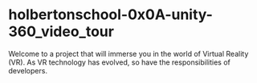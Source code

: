 # holbertonschool-0x0A-unity-360_video_tour
Welcome to a project that will immerse you in the world of Virtual Reality (VR). As VR technology has evolved, so have the responsibilities of developers.
